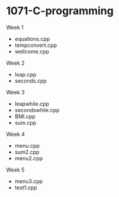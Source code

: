 # 1071-C-programming

Week 1
* equations.cpp
* tempconvert.cpp
* wellcome.cpp

Week 2
* leap.cpp
* seconds.cpp

Week 3
* leapwhile.cpp
* secondswhile.cpp
* BMI.cpp
* sum.cpp

Week 4
* menu.cpp
* sum2.cpp
* menu2.cpp

Week 5
* menu3.cpp
* test1.cpp
